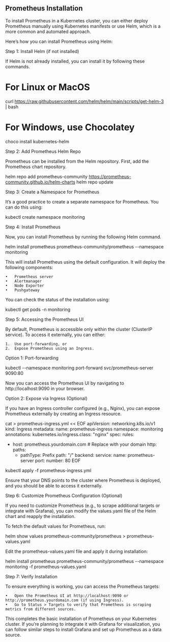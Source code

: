 
## Prometheus Installation
To install Prometheus in a Kubernetes cluster, you can either deploy Prometheus manually using Kubernetes manifests or use Helm, which is a more common and automated approach.

Here’s how you can install Prometheus using Helm:

Step 1: Install Helm (if not installed)

If Helm is not already installed, you can install it by following these commands.

# For Linux or MacOS
curl https://raw.githubusercontent.com/helm/helm/main/scripts/get-helm-3 | bash

# For Windows, use Chocolatey
choco install kubernetes-helm

Step 2: Add Prometheus Helm Repo

Prometheus can be installed from the Helm repository. First, add the Prometheus chart repository.

helm repo add prometheus-community https://prometheus-community.github.io/helm-charts
helm repo update

Step 3: Create a Namespace for Prometheus

It’s a good practice to create a separate namespace for Prometheus. You can do this using:

kubectl create namespace monitoring

Step 4: Install Prometheus

Now, you can install Prometheus by running the following Helm command.

helm install prometheus prometheus-community/prometheus --namespace monitoring

This will install Prometheus using the default configuration. It will deploy the following components:

	•	Prometheus server
	•	Alertmanager
	•	Node Exporter
	•	Pushgateway

You can check the status of the installation using:

kubectl get pods -n monitoring

Step 5: Accessing the Prometheus UI

By default, Prometheus is accessible only within the cluster (ClusterIP service). To access it externally, you can either:

	1.	Use port-forwarding, or
	2.	Expose Prometheus using an Ingress.

Option 1: Port-forwarding

kubectl --namespace monitoring port-forward svc/prometheus-server 9090:80

Now you can access the Prometheus UI by navigating to http://localhost:9090 in your browser.

Option 2: Expose via Ingress (Optional)

If you have an Ingress controller configured (e.g., Nginx), you can expose Prometheus externally by creating an Ingress resource.

cat > prometheus-ingress.yml << EOF
apiVersion: networking.k8s.io/v1
kind: Ingress
metadata:
  name: prometheus-ingress
  namespace: monitoring
  annotations:
    kubernetes.io/ingress.class: "nginx"
spec:
  rules:
  - host: prometheus.yourdomain.com  # Replace with your domain
    http:
      paths:
      - pathType: Prefix
        path: "/"
        backend:
          service:
            name: prometheus-server
            port:
              number: 80
EOF

kubectl apply -f prometheus-ingress.yml

Ensure that your DNS points to the cluster where Prometheus is deployed, and you should be able to access it externally.

Step 6: Customize Prometheus Configuration (Optional)

If you need to customize Prometheus (e.g., to scrape additional targets or integrate with Grafana), you can modify the values.yaml file of the Helm chart and reapply the installation.

To fetch the default values for Prometheus, run:

helm show values prometheus-community/prometheus > prometheus-values.yaml

Edit the prometheus-values.yaml file and apply it during installation:

helm install prometheus prometheus-community/prometheus --namespace monitoring -f prometheus-values.yaml

Step 7: Verify Installation

To ensure everything is working, you can access the Prometheus targets:

	•	Open the Prometheus UI at http://localhost:9090 or http://prometheus.yourdomain.com (if using Ingress).
	•	Go to Status > Targets to verify that Prometheus is scraping metrics from different sources.

This completes the basic installation of Prometheus on your Kubernetes cluster. If you’re planning to integrate it with Grafana for visualization, you can follow similar steps to install Grafana and set up Prometheus as a data source.
